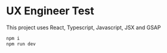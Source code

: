 # UX Engineer Test

This project uses React, Typescript, Javascript, JSX and GSAP

```js
npm i
npm run dev
```
